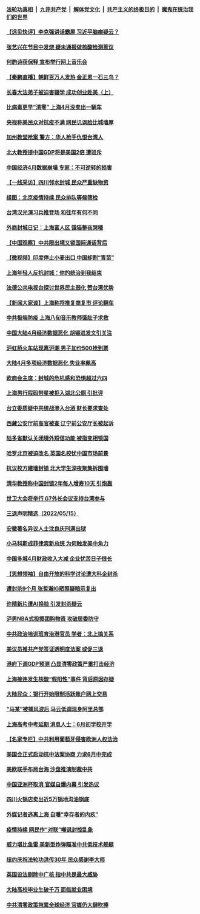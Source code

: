 ####  [法轮功真相](../../../../basic/blob/master/README.md?t=05171001) &nbsp;|&nbsp; [九评共产党](../../../../9ping.md/blob/master/README.md?t=05171001) &nbsp;|&nbsp; [解体党文化](../../../../jtdwh.md/blob/master/README.md?t=05171001)  &nbsp;|&nbsp; [共产主义的终极目的](../../../../gczydzjmd.md/blob/master/README.md?t=05171001) &nbsp;|&nbsp; [魔鬼在统治我们的世界](../../../../mgztzwmdsj.md/blob/master/README.md?t=05171001) 

#### [【远见快评】李克强讲话霸屏 习近平脑瘤疑云？](../pages/nsc413/n13738758.md?t=05171001) 

#### [张艺兴在节目中发烧 疑未通报做核酸检测惹议](../pages/nsc413/n13738712.md?t=05171001) 

#### [何韵诗获保释 宣布举行网上音乐会](../pages/nsc413/n13738669.md?t=05171001) 

#### [【秦鹏直播】朝鲜百万人发热 金正恩一石三鸟？](../pages/nsc413/n13738589.md?t=05171001) 

#### [长春大法弟子被迫害辍学 成功创业赴美（上）](../pages/nsc413/n13738681.md?t=05171001) 

#### [比病毒更早“清零” 上海4月没卖出一辆车](../pages/nsc413/n13738757.md?t=05171001) 

#### [央视称美民众对抗疫不满 网民讥讽脸比城墙厚](../pages/nsc413/n13738685.md?t=05171001) 

#### [加州教堂枪案 警方：华人枪手仇恨台湾人](../pages/nsc413/n13738720.md?t=05171001) 

#### [北大教授提中国GDP将是美国2倍 遭驳斥](../pages/nsc413/n13738614.md?t=05171001) 

#### [中国经济4月数据崩塌 专家：不可逆转的损害](../pages/nsc413/n13738442.md?t=05171001) 

#### [【一线采访】四川邻水封城 民众严重缺物资](../pages/nsc413/n13738476.md?t=05171001) 

#### [组图：北京疫情持续 民众排队等候筛检](../pages/nsc413/n13738457.md?t=05171001) 

#### [台湾汉光演习兵推登场 和往年有何不同](../pages/nsc413/n13738591.md?t=05171001) 

#### [外商封城日记：上海富人区 饿猫整夜哭嚎](../pages/nsc413/n13738603.md?t=05171001) 

#### [【中国观察】中共限出境又锁国际通话背后](../pages/nsc413/n13738584.md?t=05171001) 

#### [【微视频】印度停止小麦出口 中国却割“青苗”](../pages/nsc413/n13738113.md?t=05171001) 

#### [上海年轻人反抗封城：你的统治到我结束](../pages/nsc413/n13738588.md?t=05171001) 

#### [法德公共电视台探讨世界民主弱化 赞台湾优势](../pages/nsc413/n13738436.md?t=05171001) 

#### [【新闻大家谈】上海称将推复商复市 评论翻车](../pages/nsc413/n13738541.md?t=05171001) 

#### [中共极端防疫 上海八旬音乐教师饿肚子求救](../pages/nsc413/n13738037.md?t=05171001) 

#### [中国大陆4月经济数据恶化 胡锡进发文引关注](../pages/nsc413/n13738187.md?t=05171001) 

#### [沪虹桥火车站现离沪潮 男子加价500抢到票](../pages/nsc413/n13738434.md?t=05171001) 

#### [大陆4月多项经济数据恶化 失业率飙高](../pages/nsc413/n13738358.md?t=05171001) 

#### [欧商会主席：封城的危机感和恐惧超过六四](../pages/nsc413/n13738395.md?t=05171001) 

#### [上海男行程码带星被拒入湖北公厕 引批评](../pages/nsc413/n13738407.md?t=05171001) 

#### [台立委质疑中共统战渗入台酒 财长要求查处](../pages/nsc413/n13738339.md?t=05171001) 

#### [西藏公安厅前高官被查 辽宁前公安厅长被起诉](../pages/nsc413/n13738393.md?t=05171001) 

#### [陆多省默认关闭境外短信功能 被指变相锁国](../pages/nsc413/n13738307.md?t=05171001) 

#### [哈罗北京被迫改名 英国名校忧中国市场前景](../pages/nsc413/n13738155.md?t=05171001) 

#### [抗议校方建墙封锁 北大学生深夜聚集拆围墙](../pages/nsc413/n13738065.md?t=05171001) 

#### [清华教授称中国封锁2年每人增寿10天 引炮轰](../pages/nsc413/n13738102.md?t=05171001) 


#### [世卫大会将举行 G7外长会议支持台湾参与](../pages/nsc413/n13738027.md?t=05171001) 

#### [三退声明精选（2022/05/15）](../pages/nsc413/n13738133.md?t=05171001) 

#### [安徽著名异议人士沈良庆刑满出狱](../pages/nsc413/n13738035.md?t=05171001) 

#### [小马科斯成菲律宾新总统 为何触发美中角力](../pages/nsc413/n13737955.md?t=05171001) 

#### [中国多城4月财政收入大减 企业忧苦日子很长](../pages/nsc413/n13737994.md?t=05171001) 

#### [【思想领袖】自由开放的科学讨论遭大科企封杀](../pages/nsc413/n13714643.md?t=05171001) 

#### [遭封杀9个月 张哲瀚IG晒照疑暗示复出](../pages/nsc413/n13737867.md?t=05171001) 

#### [许晴新片遭AI换脸 引发封杀疑云](../pages/nsc413/n13737919.md?t=05171001) 

#### [沪男NBA式投掷团购物资 攻破居委防守](../pages/nsc413/n13737933.md?t=05171001) 

#### [中共政治培训班育治港官员 学者：北上搞关系](../pages/nsc413/n13737854.md?t=05171001) 

#### [美议员推共产党签证透明度法案 或促三退](../pages/nsc413/n13737821.md?t=05171001) 

#### [港府下调GDP预测 凸显清零政策严重打击经济](../pages/nsc413/n13737830.md?t=05171001) 

#### [上海接连发生核酸“假阳性”事件 背后原因存疑](../pages/nsc413/n13737818.md?t=05171001) 

#### [大陆民众：银行开始限制活跃账户网上交易](../pages/nsc413/n13737789.md?t=05171001) 

#### [“马某”被捕风波后 马云低调现身阿里总部](../pages/nsc413/n13737824.md?t=05171001) 

#### [上海高考中考延期 消息人士：6月初学校开学](../pages/nsc413/n13737805.md?t=05171001) 

#### [【名家专栏】中共利用葡萄牙侵害欧洲人权法治](../pages/nsc413/n13737731.md?t=05171001) 

#### [美国会正式启动抗中法案协商 力求6月中完成](../pages/nsc413/n13737740.md?t=05171001) 

#### [美欧联手布局台海 沙盘推演制裁中共](../pages/nsc413/n13731643.md?t=05171001) 

#### [中国亚洲杯取消 官媒自爆内幕 引发热议](../pages/nsc413/n13737653.md?t=05171001) 

#### [四川火锅店卖出近5万锅地沟油锅底](../pages/nsc413/n13737655.md?t=05171001) 

#### [外媒记者逃离上海 自曝“幸存者的内疚”](../pages/nsc413/n13737354.md?t=05171001) 

#### [疫情持续 网民作“对联”嘲讽封控乱象](../pages/nsc413/n13737182.md?t=05171001) 

#### [威力堪比鱼雷 美新型炸弹瞄准中共低技术舰艇](../pages/nsc413/n13730798.md?t=05171001) 

#### [纽约庆祝法轮功洪传30年 民众感谢李大师](../pages/nsc413/n13736244.md?t=05171001) 

#### [英国设法剔除中广核 指中共是最大威胁](../pages/nsc413/n13737324.md?t=05171001) 

#### [大陆高校毕业生破千万 面临就业困境](../pages/nsc413/n13737242.md?t=05171001) 

#### [中共清零政策拖累全球经济 官媒仍大肆吹捧](../pages/nsc413/n13737257.md?t=05171001) 

